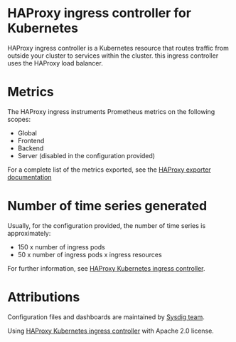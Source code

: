 # HAProxy ingress controller for Kubernetes
HAProxy ingress controller is a Kubernetes resource that routes traffic from outside your cluster to services within the cluster. this ingress controller uses the HAProxy load balancer.

# Metrics
The HAProxy ingress instruments Prometheus metrics on the following scopes:
- Global
- Frontend
- Backend
- Server (disabled in the configuration provided)

For a complete list of the metrics exported, see the [HAProxy exporter documentation](https://github.com/haproxy/haproxy/blob/master/contrib/prometheus-exporter/README)

# Number of time series generated
Usually, for the configuration provided, the number of time series is approximately:
- 150 x number of ingress pods
- 50 x number of ingress pods x ingress resources

For further information, see [HAProxy Kubernetes ingress controller](https://github.com/haproxytech/kubernetes-ingress).

# Attributions
Configuration files and dashboards are maintained by [Sysdig team](https://sysdig.com/).

Using [HAProxy Kubernetes ingress controller](https://github.com/haproxytech/kubernetes-ingress) with Apache 2.0 license.
